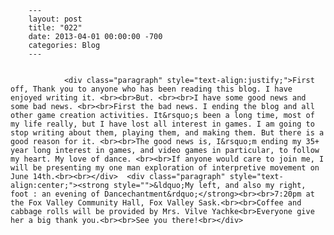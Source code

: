 
        ---
        layout: post
        title: "022"
        date: 2013-04-01 00:00:00 -700
        categories: Blog
        ---

        
				<div class="paragraph" style="text-align:justify;">First off, Thank you to anyone who has been reading this blog. I have enjoyed writing it. <br><br>But. <br><br>I have some good news and some bad news. <br><br>First the bad news. I ending the blog and all other game creation activities. It&rsquo;s been a long time, most of my life really, but I have lost all interest in games. I am going to stop writing about them, playing them, and making them. But there is a good reason for it. <br><br>The good news is, I&rsquo;m ending my 35+ year long interest in games, and video games in particular, to follow my heart. My love of dance. <br><br>If anyone would care to join me, I will be presenting my one man exploration of interpretive movement on June 14th.<br><br></div>  <div class="paragraph" style="text-align:center;"><strong style="">&ldquo;My left, and also my right, foot : an evening of Dancechantment&rdquo;</strong><br><br>7:20pm at the Fox Valley Community Hall, Fox Valley Sask.<br><br>Coffee and cabbage rolls will be provided by Mrs. Vilve Yachke<br>Everyone give her a big thank you.<br><br>See you there!<br></div>

		
        
